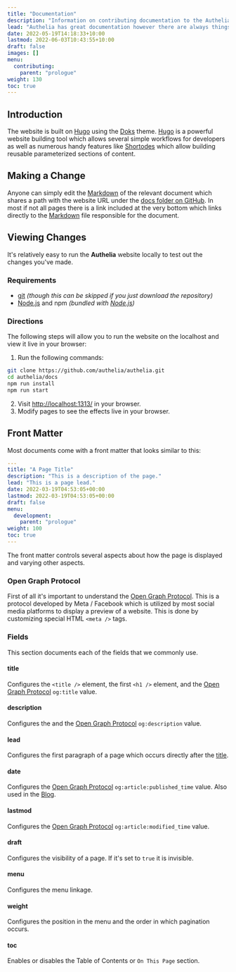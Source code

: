 ```yaml
---
title: "Documentation"
description: "Information on contributing documentation to the Authelia project."
lead: "Authelia has great documentation however there are always things that can be added. This section describes the contribution process for the documentation even though it's incredibly easy."
date: 2022-05-19T14:18:33+10:00
lastmod: 2022-06-03T10:43:55+10:00
draft: false
images: []
menu:
  contributing:
    parent: "prologue"
weight: 130
toc: true
---
```


## Introduction

The website is built on [Hugo] using the [Doks] theme. [Hugo] is a powerful website building tool which allows several
simple workflows for developers as well as numerous handy features like [Shortodes] which allow building reusable
parameterized sections of content.

## Making a Change

Anyone can simply edit the [Markdown] of the relevant document which shares a path with the website URL under the
[docs folder on GitHub]. In most if not all pages there is a link included at the very bottom which links directly to
the [Markdown] file responsible for the document.

## Viewing Changes

It's relatively easy to run the **Authelia** website locally to test out the changes you've made.

### Requirements

- [git] _(though this can be skipped if you just download the repository)_
- [Node.js] and npm _(bundled with [Node.js])_

### Directions

The following steps will allow you to run the website on the localhost and view it live in your browser:

1. Run the following commands:
  ```bash
  git clone https://github.com/authelia/authelia.git
  cd authelia/docs
  npm run install
  npm run start
  ```
2. Visit [http://localhost:1313/](http://localhost:1313/) in your browser.
3. Modify pages to see the effects live in your browser.

## Front Matter

Most documents come with a front matter that looks similar to this:

```yaml
---
title: "A Page Title"
description: "This is a description of the page."
lead: "This is a page lead."
date: 2022-03-19T04:53:05+00:00
lastmod: 2022-03-19T04:53:05+00:00
draft: false
menu:
  development:
    parent: "prologue"
weight: 100
toc: true
---
```

The front matter controls several aspects about how the page is displayed and varying other aspects.

### Open Graph Protocol

First of all it's important to understand the [Open Graph Protocol]. This is a protocol developed by Meta / Facebook
which is utilized by most social media platforms to display a preview of a website. This is done by customizing special
HTML `<meta />` tags.

### Fields

This section documents each of the fields that we commonly use.

#### title

Configures the `<title />` element, the first `<h1 />` element, and the [Open Graph Protocol] `og:title` value.

#### description

Configures the and the [Open Graph Protocol] `og:description` value.

#### lead

Configures the first paragraph of a page which occurs directly after the [title](#title).

#### date

Configures the [Open Graph Protocol] `og:article:published_time` value. Also used in the [Blog](../../blog).

#### lastmod

Configures the [Open Graph Protocol] `og:article:modified_time` value.

#### draft

Configures the visibility of a page. If it's set to `true` it is invisible.

#### menu

Configures the menu linkage.

#### weight

Configures the position in the menu and the order in which pagination occurs.

#### toc

Enables or disables the Table of Contents or `On This Page` section.

[docs folder on GitHub]: https://github.com/authelia/authelia/tree/master/docs
[Hugo]: https://gohugo.io/
[Shortodes]: https://gohugo.io/content-management/shortcodes/
[Doks]: https://getdoks.org/
[Markdown]: https://www.markdownguide.org/
[git]: https://git-scm.com/
[Node.js]: https://nodejs.org/en/
[Open Graph Protocol]: https://ogp.me/
